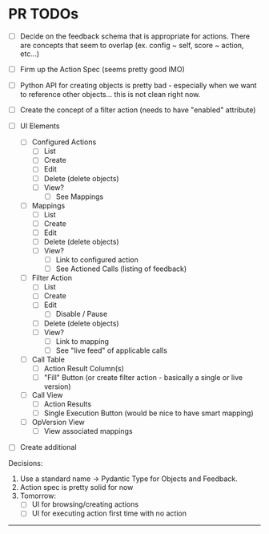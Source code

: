 # PR TODOs

- [ ] Decide on the feedback schema that is appropriate for actions. There are concepts that seem to overlap (ex. config ~ self, score ~ action, etc...)
- [ ] Firm up the Action Spec (seems pretty good IMO)
- [ ] Python API for creating objects is pretty bad - especially when we want to reference other objects... this is not clean right now.
- [ ] Create the concept of a filter action (needs to have "enabled" attribute)
- [ ] UI Elements
   - [ ] Configured Actions
      - [ ] List
      - [ ] Create
      - [ ] Edit
      - [ ] Delete (delete objects)
      - [ ] View?
         - [ ] See Mappings
   - [ ] Mappings
      - [ ] List
      - [ ] Create
      - [ ] Edit
      - [ ] Delete (delete objects)
      - [ ] View?
         - [ ] Link to configured action
         - [ ] See Actioned Calls (listing of feedback)
   - [ ] Filter Action
      - [ ] List
      - [ ] Create
      - [ ] Edit
         - [ ] Disable / Pause
      - [ ] Delete (delete objects)
      - [ ] View?
         - [ ] Link to mapping
         - [ ] See "live feed" of applicable calls
    - [ ] Call Table
        - [ ] Action Result Column(s)
        - [ ] "Fill" Button (or create filter action - basically a single or live version)
    - [ ] Call View
        - [ ] Action Results
        - [ ] Single Execution Button (would be nice to have smart mapping)
   - [ ] OpVersion View
        - [ ] View associated mappings
- [ ] Create additional 


Decisions:
1. Use a standard name -> Pydantic Type for Objects and Feedback.
2. Action spec is pretty solid for now
3. Tomorrow:
   - [ ] UI for browsing/creating actions
   - [ ] UI for executing action first time with no action

----

